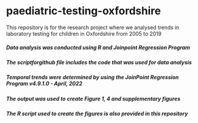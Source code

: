 # paediatric-testing-oxfordshire
This repository is for the research project where we analysed trends in laboratory testing for children in Oxfordshire from 2005 to 2019

##### Data analysis was conducted using R and Joinpoint Regression Program
##### The scriptforgithub file includes the code that was used for data analysis
##### Temporal trends were determined by using the JoinPoint Regression Program v4.9.1.0 - April, 2022
##### The output was used to create Figure 1, 4 and supplementary figures 
##### The R script used to create the figures is also provided in this repository
